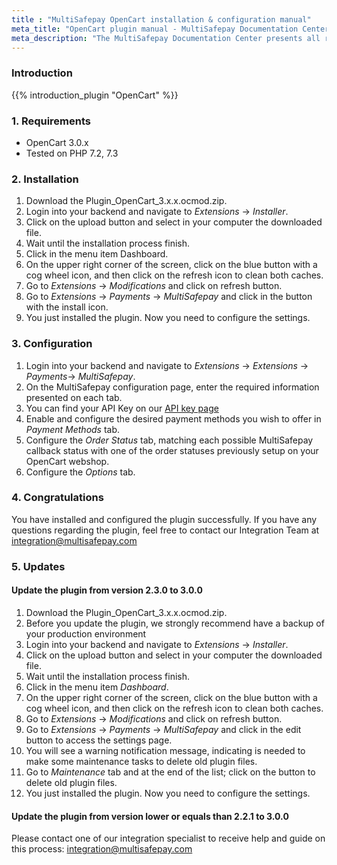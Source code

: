 ```yaml
---
title : "MultiSafepay OpenCart installation & configuration manual"
meta_title: "OpenCart plugin manual - MultiSafepay Documentation Center"
meta_description: "The MultiSafepay Documentation Center presents all relevant information about our Plugins and API. You can also find support pages for Payment Methods, Tools and General Questions as well as the contact details of our Support and Integration Teams."
---
```


### Introduction

{{% introduction_plugin "OpenCart" %}}

### 1. Requirements
- OpenCart 3.0.x
- Tested on PHP 7.2, 7.3

### 2. Installation
1. Download the Plugin_OpenCart_3.x.x.ocmod.zip.
2. Login into your backend and navigate to _Extensions_ -> _Installer_.
3. Click on the upload button and select in your computer the downloaded file.
4. Wait until the installation process finish. 
5. Click in the menu item Dashboard.
6. On the upper right corner of the screen, click on the blue button with a cog wheel icon, and then click on the refresh icon to clean both caches. 
7. Go to _Extensions_ -> _Modifications_ and click on refresh button.
8. Go to _Extensions_ -> _Payments_ -> _MultiSafepay_ and click in the button with the install icon.
9. You just installed the plugin. Now you need to configure the settings. 

### 3. Configuration
1. Login into your backend and navigate to _Extensions_ -> _Extensions_ -> _Payments_-> _MultiSafepay_.
2. On the MultiSafepay configuration page, enter the required information presented on each tab. 
3. You can find your API Key on our [API key page](/tools/multisafepay-control/get-your-api-key)
4. Enable and configure the desired payment methods you wish to offer in _Payment Methods_ tab.
5. Configure the _Order Status_ tab, matching each possible MultiSafepay callback status with one of the order statuses previously setup on your OpenCart webshop.
6. Configure the _Options_ tab. 

### 4. Congratulations
You have installed and configured the plugin successfully. If you have any questions regarding the plugin, feel free to contact our Integration Team at <integration@multisafepay.com>

### 5. Updates
#### Update the plugin from version 2.3.0 to 3.0.0
1. Download the Plugin_OpenCart_3.x.x.ocmod.zip.
2. Before you update the plugin, we strongly recommend have a backup of your production environment
3. Login into your backend and navigate to _Extensions_ -> _Installer_.
4. Click on the upload button and select in your computer the downloaded file.
5. Wait until the installation process finish. 
6. Click in the menu item _Dashboard_.
7. On the upper right corner of the screen, click on the blue button with a cog wheel icon, and then click on the refresh icon to clean both caches. 
8. Go to _Extensions_ -> _Modifications_ and click on refresh button.
9. Go to _Extensions_ -> _Payments_ -> _MultiSafepay_ and click in the edit button to access the settings page.
10. You will see a warning notification message, indicating is needed to make some maintenance tasks to delete old plugin files. 
11. Go to _Maintenance_ tab and at the end of the list; click on the button to delete old plugin files. 
12. You just installed the plugin. Now you need to configure the settings. 


#### Update the plugin from version lower or equals than 2.2.1 to 3.0.0
Please contact one of our integration specialist to receive help and guide on this process: <a href="mailto:integration@multisafepay.com">integration@multisafepay.com</a>

